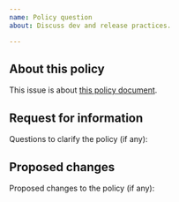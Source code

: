 ```yaml
---
name: Policy question
about: Discuss dev and release practices.

---
```


## About this policy

This issue is about [this policy document](https://github.com/digipolisantwerp/antwerp-ui_react/blob/master/CONTRIBUTING.md).
<!-- change this to the policy document the issue is about -->

## Request for information

Questions to clarify the policy (if any):
<!-- remove this section if there are no questions about the policy -->

## Proposed changes

Proposed changes to the policy (if any):
<!-- remove this section if there are no proposed changes -->
